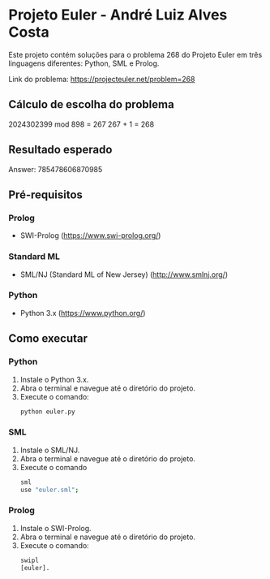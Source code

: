 # Projeto Euler - André Luiz Alves Costa

Este projeto contém soluções para o problema 268 do Projeto Euler em três linguagens diferentes: Python, SML e Prolog.

Link do problema: https://projecteuler.net/problem=268

## Cálculo de escolha do problema
2024302399 mod 898 = 267
267 + 1 = 268

## Resultado esperado
Answer: 785478606870985

## Pré-requisitos

### Prolog
- SWI-Prolog (https://www.swi-prolog.org/)

### Standard ML
- SML/NJ (Standard ML of New Jersey) (http://www.smlnj.org/)

### Python
- Python 3.x (https://www.python.org/)

## Como executar

### Python
1. Instale o Python 3.x.
2. Abra o terminal e navegue até o diretório do projeto.
3. Execute o comando:
    ```sh
    python euler.py

### SML
1. Instale o SML/NJ.
2. Abra o terminal e navegue até o diretório do projeto.
3. Execute o comando
    ```sh
    sml
    use "euler.sml";

### Prolog
1. Instale o SWI-Prolog.
2. Abra o terminal e navegue até o diretório do projeto.
3. Execute o comando:
    ```sh
    swipl
    [euler].
